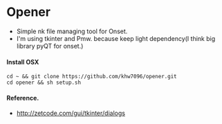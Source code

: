 # Opener
- Simple nk file managing tool for Onset.
- I'm using tkinter and Pmw. because keep light dependency(I think big library pyQT for onset.)

#### Install OSX
```
cd ~ && git clone https://github.com/khw7096/opener.git
cd opener && sh setup.sh
```

#### Reference.
- http://zetcode.com/gui/tkinter/dialogs

